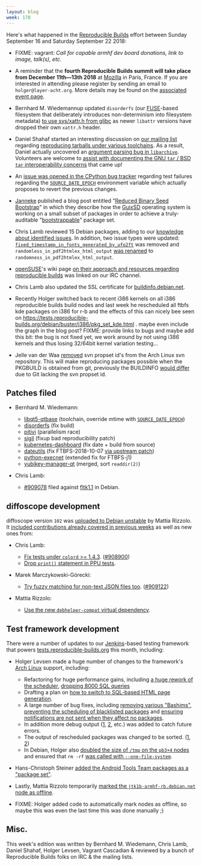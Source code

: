 ```yaml
---
layout: blog
week: 178
---
```


Here's what happened in the [Reproducible Builds](https://reproducible-builds.org) effort between Sunday September 16 and Saturday September 22 2018:

* FIXME: vagrant: *Call for capable armhf dev board donations, link to image, talk(s), etc.*

* A reminder that the **fourth Reproducible Builds summit will take place from December 11th—13th 2018** at [Mozilla](https://wiki.mozilla.org/Paris) in Paris, France. If you are interested in attending please register by sending an email to `holger@layer-acht.org`. More details may be found on the [associated event page](https://reproducible-builds.org/events/paris2018/).

* Bernhard M. Wiedemannup updated  `disorderfs` (our [FUSE](https://github.com/libfuse/libfuse)-based filesystem that deliberately introduces non-determinism into filesystem metadata) [to use sys/xattr.h from glibc](https://salsa.debian.org/reproducible-builds/disorderfs/commit/387844f) as newer `libattr` versions have dropped their own `xattr.h` header.

* Daniel Shahaf started an interesting discussion on [our mailing list](https://lists.reproducible-builds.org/listinfo/rb-general) regarding [reproducing tarballs under various toolchains](https://lists.reproducible-builds.org/pipermail/rb-general/2018-September/001148.html). As a result, Daniel actually uncovered an [argument parsing bug in `libarchive`](https://github.com/libarchive/libarchive/issues/1068).  Volunteers are welcome to [assist with documenting the GNU `tar` / BSD `tar` interoperability concerns](https://salsa.debian.org/reproducible-builds/reproducible-website/issues/3) that came up!

* An [issue was opened in the CPython bug tracker](https://bugs.python.org/issue34022) regarding test failures regarding the [`SOURCE_DATE_EPOCH`](https://reproducible-builds.org/specs/source-date-epoch/) environment variable which actually proposes to revert the previous changes.

* [Janneke](http://joyofsource.com) published a blog post entitled "[Reduced Binary Seed Bootstrap](http://joyofsource.com/reduced-binary-seed-bootstrap.html)" in which they describe how the [GuixSD](https://www.gnu.org/software/guix/) operating system is working on a small subset of packages in order to achieve a truly-auditable "[bootstrappable](http://bootstrappable.org/)" package set.

* Chris Lamb reviewed 15 Debian packages, adding to our [knowledge about identified issues](https://tests.reproducible-builds.org/debian/index_issues.html). In addition, two issue types were updated: [`fixed_timestamp_in_fonts_generated_by_ufo2ft`](https://salsa.debian.org/reproducible-builds/reproducible-notes/commit/b6dc7ea0) was removed and `randomless_in_pdf2htmlex_html_output` [was renamed](https://salsa.debian.org/reproducible-builds/reproducible-notes/commit/23f31d23) to `randomness_in_pdf2htmlex_html_output`.

* [openSUSE](https://en.opensuse.org)'s wiki page [on their approach and resources regarding reproducible builds](https://en.opensuse.org/openSUSE:Reproducible_Builds) was linked on our IRC channel.

* Chris Lamb also updated the SSL certificate for [buildinfo.debian.net](https://buildinfo.debian.net/).

* Recently Holger switched back to recent i386 kernels on all i386 reproducible builds build nodes and last week he rescheduled all ftbfs kde packages on i386 for r-b and the effects of this can nicely bee seen on https://tests.reproducible-builds.org/debian/buster/i386/pkg_set_kde.html . maybe even include the graph in the blog post? FIXME: provide links to bugs and maybe add this bit: the bug is not fixed yet, we work around by not using i386 kernels and thus losing 32/64bit kernel variation testing...

* Jelle van der Waa [removed](https://lists.archlinux.org/pipermail/arch-dev-public/2018-September/029371.html) svn propset id's from the Arch Linux svn repository. This will make reproducing packages possible when the PKGBUILD is obtained from git, previously the BUILDINFO [would differ](https://lists.archlinux.org/pipermail/arch-dev-public/2018-August/029355.html) due to Git lacking the svn propset id.

Patches filed
-------------

* Bernhard M. Wiedemann:

    * [libqt5-qtbase](https://build.opensuse.org/request/show/636631) (toolchain, override mtime with [`SOURCE_DATE_EPOCH`](https://reproducible-builds.org/specs/source-date-epoch/))
    * [disorderfs](https://build.opensuse.org/request/show/635881) (fix build)
    * [pitivi](https://build.opensuse.org/request/show/636099) (parallelism race)
    * [sigil](https://build.opensuse.org/request/show/637097) (fixup bad reproducibility patch)
    * [kubernetes-dashboard](https://build.opensuse.org/request/show/637008) (fix date + build from source)
    * [dateutils](https://build.opensuse.org/request/show/636875) (fix FTBFS-2018-10-07 [via upstream patch](https://github.com/hroptatyr/dateutils/pull/85))
    * [python-execnet](https://github.com/pytest-dev/execnet/pull/84) (extended fix for FTBFS-j1)
    * [yubikey-manager-qt](https://github.com/Yubico/yubikey-manager-qt/pull/58) (merged, sort `readdir(2)`)

* Chris Lamb:
    * [#909078](https://bugs.debian.org/909078) filed against [fltk1.1](https://tracker.debian.org/pkg/fltk1.1) in Debian.


diffoscope development
----------------------

diffoscope version `102` was [uploaded to Debian unstable](https://tracker.debian.org/news/989165/accepted-diffoscope-102-source-into-unstable/) by Mattia Rizzolo. It [included contributions already covered in previous weeks](https://salsa.debian.org/reproducible-builds/diffoscope/commits/102) as well as new ones from:

* Chris Lamb:
    * [Fix tests under `colord` >= 1.4.3](https://salsa.debian.org/reproducible-builds/diffoscope/commit/b1addb0). ([#908900](https://bugs.debian.org/908900))
    * [Drop `print()` statement in PPU tests](https://salsa.debian.org/reproducible-builds/diffoscope/commit/755c218).

* Marek Marczykowski-Górecki:
    * [Try fuzzy matching for non-text JSON files too](https://salsa.debian.org/reproducible-builds/diffoscope/commit/4ba7e6c). ([#909122](https://bugs.debian.org/909122))

* Mattia Rizzolo:
    * [Use the new `debhelper-compat` virtual dependency](https://salsa.debian.org/reproducible-builds/diffoscope/commit/f23ff14).


Test framework development
--------------------------

There were a number of updates to our [Jenkins](https://jenkins.io/)-based testing framework that powers [tests.reproducible-builds.org](tests.reproducible-builds.org) this month, including:

* Holger Levsen made a huge number of changes to the framework's [Arch Linux](https://www.archlinux.org/) support, including:

    * Refactoring for huge performance gains, including [a huge rework of the scheduler](https://salsa.debian.org/qa/jenkins.debian.net/commit/26377e6b), [dropping 8000 SQL queries](https://salsa.debian.org/qa/jenkins.debian.net/commit/7c77b0d3)
    * Drafting a plan on [how to switch to SQL-based HTML page generation](https://salsa.debian.org/qa/jenkins.debian.net/commit/6ed1274e).
    * A large number of bug fixes, including [removing various "Bashims"](https://salsa.debian.org/qa/jenkins.debian.net/commit/3d46a865), [preventing the scheduling of blacklisted packages](https://salsa.debian.org/qa/jenkins.debian.net/commit/4db078d4) and [ensuring notifications are not sent when they affect no packages](https://salsa.debian.org/qa/jenkins.debian.net/commit/6b98e303).
    * In addition more debug output ([1](https://salsa.debian.org/qa/jenkins.debian.net/commit/63237165), [2](https://salsa.debian.org/qa/jenkins.debian.net/commit/8acce39f), etc.) was added to catch future errors.
    * The output of rescheduled packages was changed to be sorted. ([1](https://salsa.debian.org/qa/jenkins.debian.net/commit/7e4cda0d), [2](https://salsa.debian.org/qa/jenkins.debian.net/commit/cf042521))
    * In Debian, Holger also [doubled the size of `/tmp` on the `pb3+4` nodes](https://salsa.debian.org/qa/jenkins.debian.net/commit/aa872f0f) and ensured that `rm -rf` [was called with `--one-file-system`](https://salsa.debian.org/qa/jenkins.debian.net/commit/1ef70769).

* Hans-Christoph Steiner [added the Android Tools Team packages as a "package set"](https://salsa.debian.org/qa/jenkins.debian.net/commit/fc224521).

* Lastly, Mattia Rizzolo temporarily [marked the `jtk1b-armhf-rb.debian.net` node as offline](https://salsa.debian.org/qa/jenkins.debian.net/commit/2e935533).

* FIXME: Holger added code to automatically mark nodes as offline, so maybe this was even the last time this was done manually ;)

Misc.
-----

This week's edition was written by Bernhard M. Wiedemann, Chris Lamb, Daniel Shahaf, Holger Levsen, Vagrant Cascadian & reviewed by a bunch of Reproducible Builds folks on IRC & the mailing lists.
